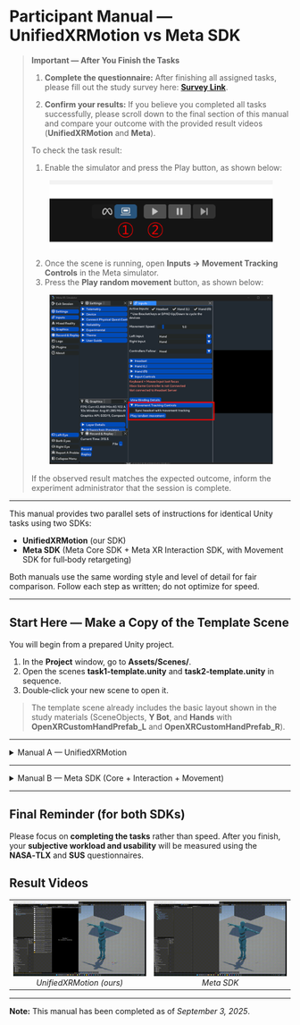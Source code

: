 # Participant Manual — UnifiedXRMotion vs Meta SDK

> **Important — After You Finish the Tasks**
>
> 1. **Complete the questionnaire:** After finishing all assigned tasks, please fill out the study survey here: **[Survey Link](https://docs.google.com/forms/d/e/1FAIpQLSeOqFWpfYdhKt8Hf3-RucCyR9Qm7beGRRzhLZ2IWdvW0Bi3Mw/viewform?usp=header&utm_source=chatgpt.com)**.
>
> 2. **Confirm your results:** If you believe you completed all tasks successfully, please scroll down to the final section of this manual and compare your outcome with the provided result videos (**UnifiedXRMotion** and **Meta**).
>
> To check the task result:
>
> 1. Enable the simulator and press the Play button, as shown below:
>
> <div align="center">
>   <img src="Data/Images/play-simulator-button.png" alt="Enable Simulator and Play" width="400" />
> </div>
>
> 2. Once the scene is running, open **Inputs → Movement Tracking Controls** in the Meta simulator.
> 3. Press the **Play random movement** button, as shown below:
>
> <div align="center">
>   <img src="Data/Images/play-random-movement.png" alt="Play Random Movement" width="400" />
> </div>
>
> If the observed result matches the expected outcome, inform the experiment administrator that the session is complete.

---

This manual provides two parallel sets of instructions for identical Unity tasks using two SDKs:

* **UnifiedXRMotion** (our SDK)
* **Meta SDK** (Meta Core SDK + Meta XR Interaction SDK, with Movement SDK for full‑body retargeting)

Both manuals use the same wording style and level of detail for fair comparison. Follow each step as written; do not optimize for speed.

---

## Start Here — Make a Copy of the Template Scene

You will begin from a prepared Unity project.

1. In the **Project** window, go to **Assets/Scenes/**.
2. Open the scenes **task1-template.unity** and **task2-template.unity** in sequence.
3. Double‑click your new scene to open it.

> The template scene already includes the basic layout shown in the study materials (SceneObjects, **Y Bot**, and **Hands** with **OpenXRCustomHandPrefab\_L** and **OpenXRCustomHandPrefab\_R**).

---
<details>
<summary>Manual A — UnifiedXRMotion</summary>

## Manual A — UnifiedXRMotion

### Before You Start

* **Unity version:** 6000.0.33f1
* **Installed:** UnifiedXRMotion, OpenXR (Desktop → Meta XR Feature Group enabled), Meta Core SDK, Meta XR Simulator (77.0.0)
* If something is already set up in the scene, simply **confirm** it and continue.

### Task 1 — Move the Y Bot Character (Full Body)

**Goal:** Make **Y Bot** move with simulated full‑body motion.

**Steps**

1. In the **Hierarchy**, select **Y Bot**.
2. In the **Inspector**, click **Add Component** and add **Motion Avatar**.
3. In the **Hierarchy**, locate **MotionSystem**. If it does not exist, create it:

   * Create Empty **MotionSystem** and add component **Motion System**.
   * As children, create **TrackingSystem** (add components **Tracking Manager** and **Meta Body Tracking**) and **RetargetSystem** (add components **Retarget System** and **Meta Body Retargeter**).
4. **Connect the systems** (verify or complete):

   * Select **MotionSystem** → in **Motion System**, add **TrackingSystem** to **Motion Triggers**.
   * Select **RetargetSystem** → in **Retarget System**, set **Motion Avatar** to **Y Bot**.
   * In **Retarget System**, add **Meta Body Retargeter** to **Input Motions**.
   * Select **Meta Body Retargeter** (on **RetargetSystem**) and set its **Input Motion** to **TrackingSystem**.

**Expected Outcome**

* When simulated movement plays, **Y Bot** moves smoothly (head, torso, arms, legs).

### Task 2 — Hands‑Only Tracking and Retargeting (Custom Hand Models)

**Goal:** Make the provided custom hand models (**OpenXRCustomHandPrefab\_L/R**) follow simulated hand motion.

**Steps**

1. In the **Hierarchy**, expand **Hands** and confirm **OpenXRCustomHandPrefab\_L** and **OpenXRCustomHandPrefab\_R** are present.
2. Select **Hands**. In the **Inspector**, click **Add Component** and add **Motion Avatar**.
3. In **Motion Avatar**, set **Body Type** to **Two Hands**.
4. In the **Hierarchy**, locate (or create) the hands motion system:

   * Create **MotionSystem** (if missing) and add **Motion System**.
   * Create child **TrackingSystem** and add **Tracking Manager** and **Meta Hand Tracking**.
   * Create child **RetargetSystem** and add **Retarget System** and **Two Hands Retargeter**.
5. **Connect the systems** (verify or complete):

   * On **MotionSystem**, add **TrackingSystem** to **Motion Triggers**.
   * On **Retarget System** (under **RetargetSystem**), set **Motion Avatar** to **Hands**.
   * In **Retarget System**, add **Two Hands Retargeter** to **Input Motions**.
   * On **Two Hands Retargeter**, set **Input Motion** to **TrackingSystem**.

**Expected Outcome**

* When simulated movement plays, the custom left and right hands animate and mirror basic poses.

### Verify With Meta Simulator (UnifiedXRMotion)

1. In the Unity toolbar, enable the **Meta Simulator** toggle (next to **Play**).
2. Click **Play**.
3. Open **Inputs → Movement Tracking Controls → Play random movement**.

**Expected Outcome**

* The current target (Y Bot for Task 1, Hands for Task 2) animates following the random motion.
* If there is no motion, stop Play, review the connections above, and try again.
</details>

---

<details>
<summary>Manual B — Meta SDK (Core + Interaction + Movement)</summary>

## Manual B — Meta SDK (Core + Interaction + Movement)

### Before You Start

* **Unity version:** 6000.0.33f1
* **Installed:** OpenXR (Desktop → Meta XR Feature Group enabled), Meta Core SDK, Meta XR Interaction SDK, Meta XR Simulator (77.0.0), Movement SDK (78.0.0)
* If something is already set up in the scene, simply **confirm** it and continue.

### Task 1 — Move the Y Bot Character (Full Body)

**Goal:** Make **Y Bot** move with simulated full‑body motion.

**Steps**

1. **Add the camera rig**

   * In **Project** → **Packages/Meta XR Core SDK/Prefabs**, drag **OVRCameraRig** into the **Hierarchy**.
2. **Enable body tracking**

   * Select **OVRCameraRig** → in **Inspector**, find **OVRManager**.
   * Under **Tracking**, set **Tracking Origin Type** to **Floor Level**.
   * Under **Quest Features**, set **Body Tracking Support** to **Required**.
   * Under **Movement Tracking**, set **Body Tracking Joint Set** to **Full Body**.
3. **Retarget Y Bot** (Movement SDK)

   * In **Project**, right‑click the **Y Bot** model asset.
   * Right-click the **Y Bot** object, then select **Movement SDK → Body Tracking → Open Retargeting Configuration Editor** from the context menu. After this step, click through all the **Next** buttons, then select **Validate and save config**, and finally press **Done**.
   * Right‑click **Y Bot** again → **Movement SDK → Body Tracking → Add Character Retargeter**. After this step, click through all the **Next** buttons, then select **Validate and save config**, and finally press **Done**.

**Expected Outcome**

* When simulated movement plays, **Y Bot** follows full‑body motion.

### Task 2 — Hands‑Only Tracking and Retargeting (Custom Hand Models)

**Goal:** Use the provided custom hand models (**OpenXRCustomHandPrefab\_L/R**) for hands‑only motion.

**Steps**

1. **Add hand interaction prefabs**

   * In **Project** → **Packages/Meta XR Interaction SDK/Runtime/Prefabs**, drag **OVRInteractionComprehensive** as a **child** of **OVRCameraRig**.
   * Under **OVRInteractionComprehensive**, keep **OVRHands** (you can remove other extras).
   * Under Component **OVR Camera Rig Ref**, set **Ovr Camera Rig** to object **OVRCameraRig**
2. **Add synthetic hands for simulation**

   * In **Project** → **Packages/Meta XR Interaction SDK Essentials/Runtime/Prefabs/Hands/**\*, add **OVRLeftHandSynthetic** and **OVRRightHandSynthetic** as children under **OVRCameraRig/OVRInteractionComprehensive**.
3. **Remove default hand visuals**

   * Under **OVRLeftHandSynthetic/OVRLeftHandVisual**, delete the default objects named **OpenXRLeftHand** and **OculusHand\_L** (if present).
   * Under **OVRRightHandSynthetic/OVRRightHandVisual**, delete the default objects named **OpenXRRightHand** and **OculusHand\_R** (if present).
4. **Add the custom hand prefabs**

   * Drag **OpenXRCustomHandPrefab\_L** under **OVRLeftHandSynthetic/OVRLeftHandVisual**.
   * Drag **OpenXRCustomHandPrefab\_R** under **OVRRightHandSynthetic/OVRRightHandVisual**.
5. **Adjust Hand Visual settings**

   * In the **Hierarchy**, select **OVRLeftHandVisual**.

     * In the **Inspector** under **Hand Visual**, enable **Update Root Pose** and **Update Root Scale**.
     * For **Open XR Skinned Mesh Renderer**, assign the **LeftHand** child of **OpenXRCustomHandPrefab\_L/OpenXRLeftHAnd** (the one that has a **Skinned Mesh Renderer** component).

   * In the **Hierarchy**, select **OpenXRCustomHandPrefab\_L**.

     * In the **Inspector** under **OVR Custom Skeleton**, enable **Update Root Pose** and **Update Root Scale**.

   * Select **OVRRightHandVisual**.

     * Enable **Update Root Pose** and **Update Root Scale**.
     * For **Open XR Skinned Mesh Renderer**, assign the **RightHand** child of **OpenXRCustomHandPrefab\_R** (the one that has a **Skinned Mesh Renderer** component).

   * In the **Hierarchy**, select **OpenXRCustomHandPrefab\_R**.

     * In the **Inspector** under **OVR Custom Skeleton**, enable **Update Root Pose** and **Update Root Scale**.
6. **Link DataModifier components**

   * In **OVRLeftHandSynthetic**, locate the **DataModifier | Modify Data From Source** MonoBehaviour and assign **OVRHands** (child of **OVRInteractionComprehensive**) to it.

   * After assigning **OVRHands**, a UI will appear. Refer to `Data/Images/ovrhands.png` and assign the values correctly for **Left** and **Right** as shown in the image.

   * In **OVRRightHandSynthetic**, locate the **DataModifier | Modify Data From Source** MonoBehaviour and assign **OVRHands** (child of **OVRInteractionComprehensive**) to it.

   * After assigning **OVRHands**, a UI will appear. Refer to `Data/Images/ovrhands.png` and assign the values correctly for **Left** and **Right** as shown in the image.

> <div align="center">
>   <img src="Data/Images/ovrhands.png" alt="OVRHands" width="200" />
> </div>

**Expected Outcome**

* When simulated movement plays, the custom left and right hands animate correctly using the provided models.

### Verify With Meta Simulator (Meta SDK)

1. In the Unity toolbar, enable the **Meta Simulator** toggle (next to **Play**).
2. Click **Play**.
3. Open **Inputs → Movement Tracking Controls → Play random movement**.

**Expected Outcome**

* The current target (Y Bot for Task 1, Hands for Task 2) animates following the random motion.
* If there is no motion, stop Play, review the steps above, and try again.
</details>

---

## Final Reminder (for both SDKs)

Please focus on **completing the tasks** rather than speed. After you finish, your **subjective workload and usability** will be measured using the **NASA‑TLX** and **SUS** questionnaires.

## Result Videos

<table>
  <tr>
    <td align="center" width="50%">
      <img src="Data/Videos/ours-results.gif" width="100%" alt="UnifiedXRMotion (ours)">
      <div><em>UnifiedXRMotion (ours)</em></div>
    </td>
    <td align="center" width="50%">
      <img src="Data/Videos/meta-results.gif" width="100%" alt="Meta SDK">
      <div><em>Meta SDK</em></div>
    </td>
  </tr>
</table>

---

**Note:** This manual has been completed as of *September 3, 2025*.
